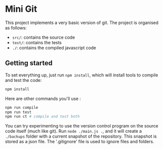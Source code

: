 # Mini Git

This project implements a very basic version of git. The project is organised as follows:

- `src/`: contains the source code
- `test/`: contains the tests
- `./`: contains the compiled javascript code

## Getting started
To set everything up, just run `npm install`, which will install tools to compile and test the code:

```bash
npm install
```
Here are other commands you'll use : 
```bash
npm run compile
npm run test
npm run ct # compile and test both
```

You can try experimenting to use the version control program on the source code itself (much like git). Run `node ./main.js .`, and it will create a `./backups` folder with a current snapshot of the repository. This snapshot is stored as a json file. The '.gitignore' file is used to ignore files and folders.